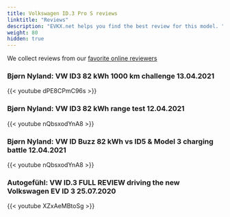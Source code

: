 ```yaml
---
title: Volkswagen ID.3 Pro S reviews
linktitle: "Reviews"
description: "EVKX.net helps you find the best review for this model. "
weight: 80
hidden: true
---
```

We collect reviews from our [favorite online reviewers](/guides/evreviewers/)

### Bjørn Nyland: VW ID3 82 kWh 1000 km challenge 13.04.2021

{{< youtube dPE8CPmC96s >}}

### Bjørn Nyland: VW ID3 82 kWh range test 12.04.2021

{{< youtube nQbsxodYnA8 >}}

### Bjørn Nyland: VW ID Buzz 82 kWh vs ID5 & Model 3 charging battle 12.04.2021

{{< youtube nQbsxodYnA8 >}}

### Autogefühl: VW ID.3 FULL REVIEW driving the new Volkswagen EV ID 3 25.07.2020

{{< youtube XZxAeMBtoSg >}}

